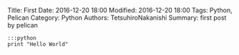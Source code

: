 Title: First
Date: 2016-12-20 18:00
Modified: 2016-12-20 18:00
Tags: Python, Pelican
Category: Python
Authors: TetsuhiroNakanishi
Summary: first post by pelican

    :::python
    print "Hello World"
